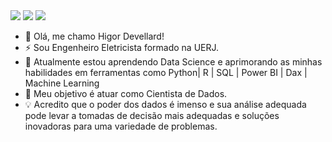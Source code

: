 <div>
<a href = "mailto:higordevellard@outlook.com"><img src="https://img.shields.io/badge/Gmail-D14836?style=for-the-badge&logo=gmail&logoColor=white" target="_blank"></a>
<a href="https://www.linkedin.com/in/higordevellard/" target="_blank"><img src="https://img.shields.io/badge/-LinkedIn-%230077B5?style=for-the-badge&logo=linkedin&logoColor=white" target="_blank"></a>  
<a href="https://instagram.com/seu-usuário-instagram-aqui" target="_blank">
  <img src="https://img.shields.io/badge/-Instagram-%23800080?style=for-the-badge&logo=instagram&logoColor=white" target="_blank">
</a>
</div>


- 👋 Olá, me chamo Higor Devellard!
- ⚡ Sou Engenheiro Eletricista formado na UERJ.
- 🌱 Atualmente estou aprendendo Data Science e aprimorando as minhas habilidades em ferramentas como Python| R | SQL | Power BI | Dax | Machine Learning
- 🎯 Meu objetivo é atuar como Cientista de Dados.
- 💡 Acredito que o poder dos dados é imenso e sua análise adequada pode levar a tomadas de decisão mais adequadas e soluções inovadoras para uma variedade de problemas.

<!---
higordevellard/higordevellard is a ✨ special ✨ repository because its `README.md` (this file) appears on your GitHub profile.
You can click the Preview link to take a look at your changes.
--->
